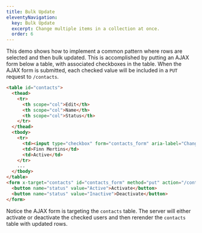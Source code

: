 ```yaml
---
title: Bulk Update
eleventyNavigation:
  key: Bulk Update
  excerpt: Change multiple items in a collection at once.
  order: 6
---
```


This demo shows how to implement a common pattern where rows are selected and then bulk updated. This is
accomplished by putting an AJAX form below a table, with associated checkboxes in the table. When the AJAX form is submitted, each checked value will be included in a `PUT` request to `/contacts`.

```html
<table id="contacts">
  <thead>
    <tr>
      <th scope="col">Edit</th>
      <th scope="col">Name</th>
      <th scope="col">Status</th>
    </tr>
  </thead>
  <tbody>
    <tr>
      <td><input type="checkbox" form="contacts_form" aria-label="Change Status" name="ids" value="0"></td>
      <td>Finn Mertins</td>
      <td>Active</td>
    </tr>
    ...
  </tbody>
</table>
<form x-target="contacts" id="contacts_form" method="put" action="/contacts">
  <button name="status" value="Active">Activate</button>
  <button name="status" value="Inactive">Deactivate</button>
</form>
```

Notice the AJAX form is targeting the `contacts` table. The server will either activate or deactivate the checked users and then rerender the `contacts` table with
updated rows.

<script type="module">
  let database = function () {
    let data = [
      { id: 1, name: "Finn", email: "fmertins@candykingdom.gov", status: "Active" },
      { id: 2, name: "Jake", email: "jake@candykingdom.gov", status: "Active" },
      { id: 3, name: "BMO", email: "bmo@mo.co", status: "Active" },
      { id: 4, name: "Marceline", email: "marceline@vampirequeen.me", status: "Inactive" }
    ]

    return {
      find: (id) => data.find(contact => contact.id === parseInt(id)),
      all: () => data,
    }
  }()

  window.route('GET', '/contacts', () => view(database.all()))
  window.route('PUT', '/contacts', (input) => {
    let ids = Array.isArray(input.ids) ? input.ids : [input.ids]
    ids.filter(id => id).forEach(id => {
      database.find(id)['status'] = input.status
    })

    return view(database.all())
  })

  window.example('/contacts')

  function view(contacts) {
    let rows = contacts.map(contact => `<tr>
  <td><input type="checkbox" form="contacts_form" aria-label="Change Status" name="ids" value="${contact.id}"></td>
  <td>${contact.name}</td>
  <td>${contact.status}</td>
</tr>`).join('\n')

    return `<table id="contacts">
  <thead>
    <tr>
      <th scope="col">Edit</th>
      <th scope="col">Name</th>
      <th scope="col">Status</th>
    </tr>
  </thead>
  <tbody>
    ${rows}
  </tbody>
</table>
<form x-target="contacts" id="contacts_form" method="put" action="/contacts">
  <button name="status" value="Active">Activate</button>
  <button name="status" value="Inactive">Deactivate</button>
</form>`
  }
</script>
